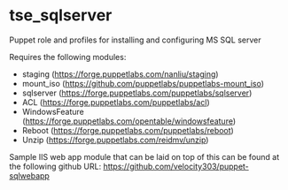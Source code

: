# tse_sqlserver
Puppet role and profiles for installing and configuring MS SQL server

Requires the following modules:

* staging (https://forge.puppetlabs.com/nanliu/staging)
* mount_iso (https://github.com/puppetlabs/puppetlabs-mount_iso)
* sqlserver (https://forge.puppetlabs.com/puppetlabs/sqlserver)
* ACL (https://forge.puppetlabs.com/puppetlabs/acl)
* WindowsFeature (https://forge.puppetlabs.com/opentable/windowsfeature)
* Reboot (https://forge.puppetlabs.com/puppetlabs/reboot)
* Unzip (https://forge.puppetlabs.com/reidmv/unzip)

Sample IIS web app module that can be laid on top of this can be found at the following github URL:
https://github.com/velocity303/puppet-sqlwebapp
